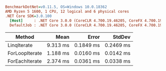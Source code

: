 ``` ini

BenchmarkDotNet=v0.11.5, OS=Windows 10.0.18362
AMD Ryzen 5 1600, 1 CPU, 12 logical and 6 physical cores
.NET Core SDK=3.0.100
  [Host]     : .NET Core 3.0.0 (CoreCLR 4.700.19.46205, CoreFX 4.700.19.46214), 64bit RyuJIT
  DefaultJob : .NET Core 3.0.0 (CoreCLR 4.700.19.46205, CoreFX 4.700.19.46214), 64bit RyuJIT


```
|         Method |     Mean |     Error |    StdDev |
|--------------- |---------:|----------:|----------:|
|    LinqIterate | 9.313 ms | 0.1849 ms | 0.2469 ms |
| ForLoopIterate | 1.188 ms | 0.0160 ms | 0.0142 ms |
| ForEachIterate | 2.374 ms | 0.0361 ms | 0.0338 ms |
